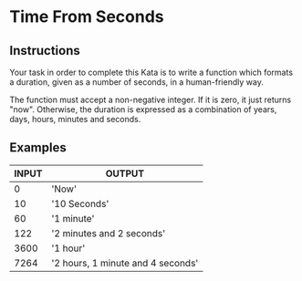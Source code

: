 # Time From Seconds

## Instructions

Your task in order to complete this Kata is to write a function which formats a duration, given as a number of seconds, in a human-friendly way.

The function must accept a non-negative integer. If it is zero, it just returns "now". Otherwise, the duration is expressed as a combination of years, days, hours, minutes and seconds.

## Examples

| INPUT | OUTPUT                            |
| ----- | --------------------------------- |
| 0     | 'Now'                             |
| 10    | '10 Seconds'                      |
| 60    | '1 minute'                        |
| 122   | '2 minutes and 2 seconds'         |
| 3600  | '1 hour'                          |
| 7264  | '2 hours, 1 minute and 4 seconds' |
